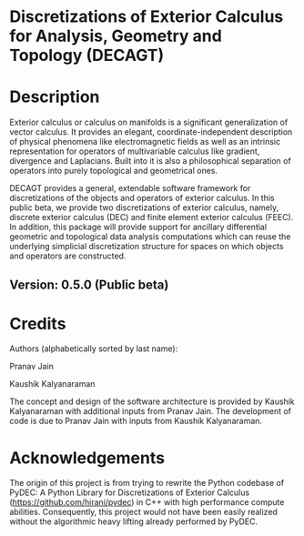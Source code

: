 # Discretizations of Exterior Calculus for Analysis, Geometry and Topology (DECAGT)

# Description #

Exterior calculus or calculus on manifolds is a significant generalization of vector calculus. It provides an elegant, coordinate-independent description of physical phenomena like electromagnetic fields as well as an intrinsic representation for operators of multivariable calculus like gradient, divergence and Laplacians. Built into it is also a philosophical separation of operators into purely topological and geometrical ones.

DECAGT provides a general, extendable software framework for discretizations of the objects and operators of exterior calculus. In this public beta, we provide two discretizations of exterior calculus, namely, discrete exterior calculus (DEC) and finite element exterior calculus (FEEC). In addition, this package will provide support for ancillary differential geometric and topological data analysis computations which can reuse the underlying simplicial discretization structure for spaces on which objects and operators are constructed.


## Version: 0.5.0 (Public beta) ##

# Credits #

Authors (alphabetically sorted by last name):

Pranav Jain

Kaushik Kalyanaraman

The concept and design of the software architecture is provided by Kaushik Kalyanaraman  with additional inputs from Pranav Jain. The development of code is due to Pranav Jain with inputs from Kaushik Kalyanaraman.


# Acknowledgements #

The origin of this project is from trying to rewrite the Python codebase of PyDEC: A Python Library for Discretizations of Exterior Calculus (https://github.com/hirani/pydec) in C++ with high performance compute abilities. Consequently, this project would not have been easily realized without the algorithmic heavy lifting already performed by PyDEC.
